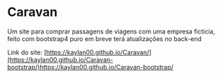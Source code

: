 # Caravan
 Um site para comprar passagens de viagens com uma empresa ficticia, feito com bootstrap4 puro em breve terá atualizações no back-end

Link do site:
[https://kaylan00.github.io/Caravan/](https://kaylan00.github.io/Caravan-bootstrap/)https://kaylan00.github.io/Caravan-bootstrap/
